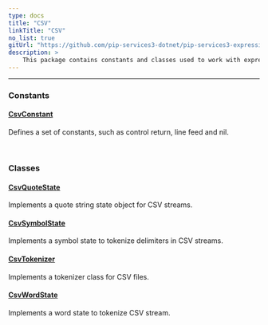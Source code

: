 ```yaml
---
type: docs
title: "CSV"
linkTitle: "CSV"
no_list: true
gitUrl: "https://github.com/pip-services3-dotnet/pip-services3-expressions-dotnet"
description: >
    This package contains constants and classes used to work with expressions in csv files and streams. 
---
```

---
<div class="module-body"> 

### Constants

#### [CsvConstant](csv_constant)
Defines a set of constants, such as control return, line feed and nil.

<br>

### Classes

#### [CsvQuoteState](csv_quote_state)
Implements a quote string state object for CSV streams.

#### [CsvSymbolState](csv_symbol_state)
Implements a symbol state to tokenize delimiters in CSV streams.

#### [CsvTokenizer](csv_tokenizer)
Implements a tokenizer class for CSV files.

#### [CsvWordState](csv_word_state)
Implements a word state to tokenize CSV stream.


</div>


